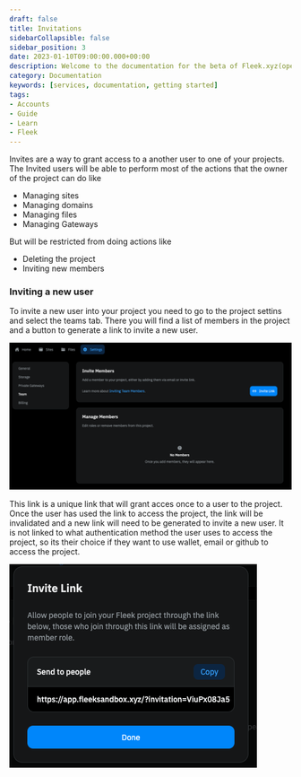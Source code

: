 ```yaml
---
draft: false
title: Invitations
sidebarCollapsible: false
sidebar_position: 3
date: 2023-01-10T09:00:00.000+00:00
description: Welcome to the documentation for the beta of Fleek.xyz(opens in a new tab). Whether you are an expert or an absolute beginner, you'll find your answers here.
category: Documentation
keywords: [services, documentation, getting started]
tags:
- Accounts
- Guide
- Learn
- Fleek
---
```


Invites are a way to grant access to a another user to one of your projects. The Invited users will be able to perform most of the actions that the owner of the project can do like

- Managing sites
- Managing domains
- Managing files
- Managing Gateways

But will be restricted from doing actions like

- Deleting the project
- Inviting new members

### Inviting a new user

To invite a new user into your project you need to go to the project settins and select the teams tab. There you will find a list of members in the project and a button to generate a link to invite a new user.

<div style={{textAlign: 'center'}}>

![Project Members](../images/invites.png)

</div>

This link is a unique link that will grant acces once to a user to the project. Once the user has used the link to access the project, the link will be invalidated and a new link will need to be generated to invite a new user. It is not linked to what authentication method the user uses to access the project, so its their choice if they want to use wallet, email or github to access the project.

<div style={{textAlign: 'center'}}>

![Invite Link](../images/invite-link.png)

</div>
